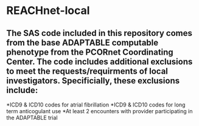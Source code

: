 # REACHnet-local
## The SAS code included in this repository comes from the base ADAPTABLE computable phenotype from the PCORnet Coordinating Center. The code includes additional exclusions to meet the requests/requirments of local investigators. Specificially, these exclusions include:
*ICD9 & ICD10 codes for atrial fibrillation 
*ICD9 & ICD10 codes for long term anticogulant use 
*At least 2 encounters with provider participating in the ADAPTABLE trial 
